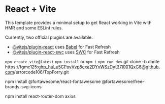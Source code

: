 # React + Vite

This template provides a minimal setup to get React working in Vite with HMR and some ESLint rules.

Currently, two official plugins are available:

- [@vitejs/plugin-react](https://github.com/vitejs/vite-plugin-react/blob/main/packages/plugin-react/README.md) uses [Babel](https://babeljs.io/) for Fast Refresh
- [@vitejs/plugin-react-swc](https://github.com/vitejs/vite-plugin-react-swc) uses [SWC](https://swc.rs/) for Fast Refresh

`npm create vite@latest`
`npm install` or `npm i`
`npm run dev`
git clone -b dante https://fgmc125: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@github.com/errorcode106/TopForry.git

npm install @fortawesome/react-fontawesome @fortawesome/free-brands-svg-icons

npm install react-router-dom axios

